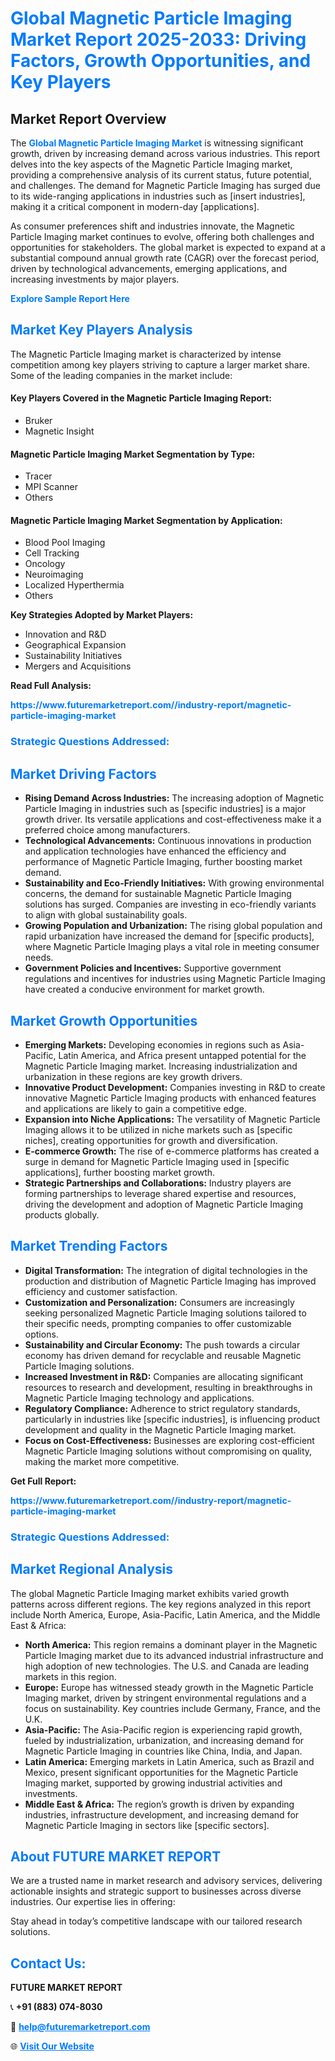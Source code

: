 <h1 style="color: #007BFF;">Global Magnetic Particle Imaging Market Report 2025-2033: Driving Factors, Growth Opportunities, and Key Players</h1>

<section id="overview">
<h2>Market Report Overview</h2>
<p>The <a href="https://www.futuremarketreport.com//industry-report/magnetic-particle-imaging-market" style="color: #007BFF; text-decoration: none;"><strong>Global Magnetic Particle Imaging Market</strong></a> is witnessing significant growth, driven by increasing demand across various industries. This report delves into the key aspects of the Magnetic Particle Imaging market, providing a comprehensive analysis of its current status, future potential, and challenges. The demand for Magnetic Particle Imaging has surged due to its wide-ranging applications in industries such as [insert industries], making it a critical component in modern-day [applications].</p>
<p>As consumer preferences shift and industries innovate, the Magnetic Particle Imaging market continues to evolve, offering both challenges and opportunities for stakeholders. The global market is expected to expand at a substantial compound annual growth rate (CAGR) over the forecast period, driven by technological advancements, emerging applications, and increasing investments by major players.</p>
</section>

<section id="overview">
<p><a href="https://www.futuremarketreport.com//request-sample/reportId=51935" style="color: #007BFF; text-decoration: none;"><strong>Explore Sample Report Here</strong></a></p>
</section>

<section id="key-players">
<h2 style="color: #007BFF;">Market Key Players Analysis</h2>
<p>The Magnetic Particle Imaging market is characterized by intense competition among key players striving to capture a larger market share. Some of the leading companies in the market include:</p>
<h4>Key Players Covered in the Magnetic Particle Imaging Report:</h4>
<ul><li>Bruker</li><li>Magnetic Insight</li></ul>
<h4>Magnetic Particle Imaging Market Segmentation by Type:</h4>
<ul><li>Tracer</li><li>MPI Scanner</li><li>Others</li></ul>

<h4>Magnetic Particle Imaging Market Segmentation by Application:</h4>
<ul><li>Blood Pool Imaging</li><li>Cell Tracking</li><li>Oncology</li><li>Neuroimaging</li><li>Localized Hyperthermia</li><li>Others</li></ul>
<p><strong>Key Strategies Adopted by Market Players:</strong></p>
<ul>
<li>Innovation and R&D</li>
<li>Geographical Expansion</li>
<li>Sustainability Initiatives</li>
<li>Mergers and Acquisitions</li>
</ul>
</section>

<section>
<p><strong>Read Full Analysis: </strong></p><a href="https://www.futuremarketreport.com//industry-report/magnetic-particle-imaging-market" style="color: #007BFF; text-decoration: none;"><strong>https://www.futuremarketreport.com//industry-report/magnetic-particle-imaging-market</strong></a>
<h3 style="color: #007BFF;">Strategic Questions Addressed:</h3>
</section>

<section id="driving-factors">
<h2 style="color: #007BFF;">Market Driving Factors</h2>
<ul>
<li><strong>Rising Demand Across Industries:</strong> The increasing adoption of Magnetic Particle Imaging in industries such as [specific industries] is a major growth driver. Its versatile applications and cost-effectiveness make it a preferred choice among manufacturers.</li>
<li><strong>Technological Advancements:</strong> Continuous innovations in production and application technologies have enhanced the efficiency and performance of Magnetic Particle Imaging, further boosting market demand.</li>
<li><strong>Sustainability and Eco-Friendly Initiatives:</strong> With growing environmental concerns, the demand for sustainable Magnetic Particle Imaging solutions has surged. Companies are investing in eco-friendly variants to align with global sustainability goals.</li>
<li><strong>Growing Population and Urbanization:</strong> The rising global population and rapid urbanization have increased the demand for [specific products], where Magnetic Particle Imaging plays a vital role in meeting consumer needs.</li>
<li><strong>Government Policies and Incentives:</strong> Supportive government regulations and incentives for industries using Magnetic Particle Imaging have created a conducive environment for market growth.</li>
</ul>
</section>

<section id="growth-opportunities">
<h2 style="color: #007BFF;">Market Growth Opportunities</h2>
<ul>
<li><strong>Emerging Markets:</strong> Developing economies in regions such as Asia-Pacific, Latin America, and Africa present untapped potential for the Magnetic Particle Imaging market. Increasing industrialization and urbanization in these regions are key growth drivers.</li>
<li><strong>Innovative Product Development:</strong> Companies investing in R&D to create innovative Magnetic Particle Imaging products with enhanced features and applications are likely to gain a competitive edge.</li>
<li><strong>Expansion into Niche Applications:</strong> The versatility of Magnetic Particle Imaging allows it to be utilized in niche markets such as [specific niches], creating opportunities for growth and diversification.</li>
<li><strong>E-commerce Growth:</strong> The rise of e-commerce platforms has created a surge in demand for Magnetic Particle Imaging used in [specific applications], further boosting market growth.</li>
<li><strong>Strategic Partnerships and Collaborations:</strong> Industry players are forming partnerships to leverage shared expertise and resources, driving the development and adoption of Magnetic Particle Imaging products globally.</li>
</ul>
</section>

<section id="trending-factors">
<h2 style="color: #007BFF;">Market Trending Factors</h2>
<ul>
<li><strong>Digital Transformation:</strong> The integration of digital technologies in the production and distribution of Magnetic Particle Imaging has improved efficiency and customer satisfaction.</li>
<li><strong>Customization and Personalization:</strong> Consumers are increasingly seeking personalized Magnetic Particle Imaging solutions tailored to their specific needs, prompting companies to offer customizable options.</li>
<li><strong>Sustainability and Circular Economy:</strong> The push towards a circular economy has driven demand for recyclable and reusable Magnetic Particle Imaging solutions.</li>
<li><strong>Increased Investment in R&D:</strong> Companies are allocating significant resources to research and development, resulting in breakthroughs in Magnetic Particle Imaging technology and applications.</li>
<li><strong>Regulatory Compliance:</strong> Adherence to strict regulatory standards, particularly in industries like [specific industries], is influencing product development and quality in the Magnetic Particle Imaging market.</li>
<li><strong>Focus on Cost-Effectiveness:</strong> Businesses are exploring cost-efficient Magnetic Particle Imaging solutions without compromising on quality, making the market more competitive.</li>
</ul>
</section>

<section>
<p><strong>Get Full Report: </strong></p><a href="https://www.futuremarketreport.com//industry-report/magnetic-particle-imaging-market" style="color: #007BFF; text-decoration: none;"><strong>https://www.futuremarketreport.com//industry-report/magnetic-particle-imaging-market</strong></a>
<h3 style="color: #007BFF;">Strategic Questions Addressed:</h3>
</section>


<section id="regional-analysis">
<h2 style="color: #007BFF;">Market Regional Analysis</h2>
<p>The global Magnetic Particle Imaging market exhibits varied growth patterns across different regions. The key regions analyzed in this report include North America, Europe, Asia-Pacific, Latin America, and the Middle East & Africa:</p>
<ul>
<li><strong>North America:</strong> This region remains a dominant player in the Magnetic Particle Imaging market due to its advanced industrial infrastructure and high adoption of new technologies. The U.S. and Canada are leading markets in this region.</li>
<li><strong>Europe:</strong> Europe has witnessed steady growth in the Magnetic Particle Imaging market, driven by stringent environmental regulations and a focus on sustainability. Key countries include Germany, France, and the U.K.</li>
<li><strong>Asia-Pacific:</strong> The Asia-Pacific region is experiencing rapid growth, fueled by industrialization, urbanization, and increasing demand for Magnetic Particle Imaging in countries like China, India, and Japan.</li>
<li><strong>Latin America:</strong> Emerging markets in Latin America, such as Brazil and Mexico, present significant opportunities for the Magnetic Particle Imaging market, supported by growing industrial activities and investments.</li>
<li><strong>Middle East & Africa:</strong> The region’s growth is driven by expanding industries, infrastructure development, and increasing demand for Magnetic Particle Imaging in sectors like [specific sectors].</li>
</ul>
</section>

<footer>
<h2 style="color: #007BFF;">About FUTURE MARKET REPORT</h2>
<p>We are a trusted name in market research and advisory services, delivering actionable insights and strategic support to businesses across diverse industries. Our expertise lies in offering:</p>

<p>Stay ahead in today’s competitive landscape with our tailored research solutions.</p>

<h2 style="color: #007BFF;">Contact Us:</h2>
<p><strong>FUTURE MARKET REPORT</strong></p>
<p>📞 <strong>+91 (883) 074-8030</strong></p>
<p>📧 <strong><a href="mailto:help@futuremarketreport.com" style="color: #007BFF;">help@futuremarketreport.com</a></strong></p>
<p>🌐 <strong><a href="https://www.futuremarketreport.com/" style="color: #007BFF;">Visit Our Website</a></strong></p>
</footer>
